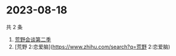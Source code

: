 # 2023-08-18

共 2 条

<!-- BEGIN ZHIHUSEARCH -->
<!-- 最后更新时间 Fri Aug 18 2023 04:07:01 GMT+0800 (China Standard Time) -->
1. [荒野会谈第二季](https://www.zhihu.com/search?q=荒野会谈第二季)
1. [荒野 2:恋爱脑](https://www.zhihu.com/search?q=荒野 2:恋爱脑)
<!-- END ZHIHUSEARCH -->

